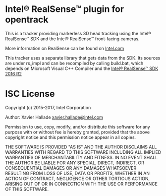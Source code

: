 # Intel® RealSense™ plugin for opentrack
This is a tracker providing markerless 3D head tracking using the Intel® RealSense™ SDK and the Intel® RealSense™ front-facing cameras. 

More information on RealSense can be found on [Intel.com](http://www.intel.com/content/www/us/en/architecture-and-technology/realsense-overview.html)

This tracker uses a separate library that gets data from the SDK. Its sources are under rs_impl and can be recompiled by calling build.bat, which depends on Microsoft Visual C++ Compiler and the [Intel® RealSense™ SDK 2016 R2](http://registrationcenter-download.intel.com/akdlm/irc_nas/vcp/9078/intel_rs_sdk_offline_package_10.0.26.0396.exe)

# ISC License
Copyright (c) 2015-2017, Intel Corporation

  Author: Xavier Hallade <xavier.hallade@intel.com>
  
Permission to use, copy, modify, and/or distribute this software for any purpose with or without fee is hereby granted, provided that the above copyright notice and this permission notice appear in all copies.

THE SOFTWARE IS PROVIDED "AS IS" AND THE AUTHOR DISCLAIMS ALL WARRANTIES WITH REGARD TO THIS SOFTWARE INCLUDING ALL IMPLIED WARRANTIES OF MERCHANTABILITY AND FITNESS. IN NO EVENT SHALL THE AUTHOR BE LIABLE FOR ANY SPECIAL, DIRECT, INDIRECT, OR CONSEQUENTIAL DAMAGES OR ANY DAMAGES WHATSOEVER RESULTING FROM LOSS OF USE, DATA OR PROFITS, WHETHER IN AN ACTION OF CONTRACT, NEGLIGENCE OR OTHER TORTIOUS ACTION, ARISING OUT OF OR IN CONNECTION WITH THE USE OR PERFORMANCE OF THIS SOFTWARE.

